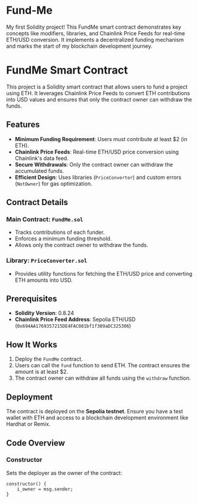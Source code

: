 # Fund-Me
My first Solidity project! This FundMe smart contract demonstrates key concepts like modifiers, libraries, and Chainlink Price Feeds for real-time ETH/USD conversion. It implements a decentralized funding mechanism and marks the start of my blockchain development journey.

# FundMe Smart Contract

This project is a Solidity smart contract that allows users to fund a project using ETH. It leverages Chainlink Price Feeds to convert ETH contributions into USD values and ensures that only the contract owner can withdraw the funds.

## Features
- **Minimum Funding Requirement**: Users must contribute at least $2 (in ETH).
- **Chainlink Price Feeds**: Real-time ETH/USD price conversion using Chainlink's data feed.
- **Secure Withdrawals**: Only the contract owner can withdraw the accumulated funds.
- **Efficient Design**: Uses libraries (`PriceConverter`) and custom errors (`NotOwner`) for gas optimization.

## Contract Details
### Main Contract: `FundMe.sol`
- Tracks contributions of each funder.
- Enforces a minimum funding threshold.
- Allows only the contract owner to withdraw the funds.

### Library: `PriceConverter.sol`
- Provides utility functions for fetching the ETH/USD price and converting ETH amounts into USD.

## Prerequisites
- **Solidity Version**: 0.8.24
- **Chainlink Price Feed Address**: Sepolia ETH/USD (`0x694AA1769357215DE4FAC081bf1f309aDC325306`)

## How It Works
1. Deploy the `FundMe` contract.
2. Users can call the `fund` function to send ETH. The contract ensures the amount is at least $2.
3. The contract owner can withdraw all funds using the `withdraw` function.

## Deployment
The contract is deployed on the **Sepolia testnet**. Ensure you have a test wallet with ETH and access to a blockchain development environment like Hardhat or Remix.

## Code Overview
### Constructor
Sets the deployer as the owner of the contract:
```solidity
constructor() {
    i_owner = msg.sender;
}


